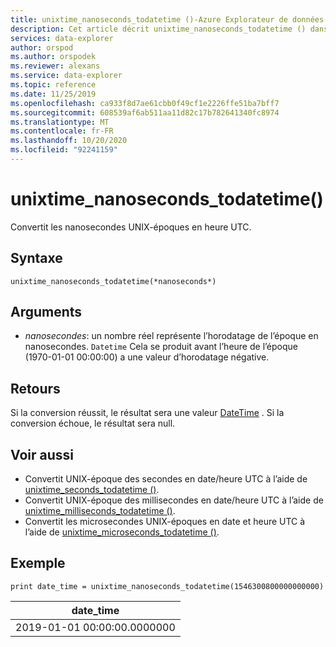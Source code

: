 ```yaml
---
title: unixtime_nanoseconds_todatetime ()-Azure Explorateur de données
description: Cet article décrit unixtime_nanoseconds_todatetime () dans Azure Explorateur de données.
services: data-explorer
author: orspod
ms.author: orspodek
ms.reviewer: alexans
ms.service: data-explorer
ms.topic: reference
ms.date: 11/25/2019
ms.openlocfilehash: ca933f8d7ae61cbb0f49cf1e2226ffe51ba7bff7
ms.sourcegitcommit: 608539af6ab511aa11d82c17b782641340fc8974
ms.translationtype: MT
ms.contentlocale: fr-FR
ms.lasthandoff: 10/20/2020
ms.locfileid: "92241159"
---
```

# <a name="unixtime_nanoseconds_todatetime"></a>unixtime_nanoseconds_todatetime()

Convertit les nanosecondes UNIX-époques en heure UTC.

## <a name="syntax"></a>Syntaxe

`unixtime_nanoseconds_todatetime(*nanoseconds*)`

## <a name="arguments"></a>Arguments

* *nanosecondes*: un nombre réel représente l’horodatage de l’époque en nanosecondes. `Datetime` Cela se produit avant l’heure de l’époque (1970-01-01 00:00:00) a une valeur d’horodatage négative.

## <a name="returns"></a>Retours

Si la conversion réussit, le résultat sera une valeur [DateTime](./scalar-data-types/datetime.md) . Si la conversion échoue, le résultat sera null.

## <a name="see-also"></a>Voir aussi

* Convertit UNIX-époque des secondes en date/heure UTC à l’aide de [unixtime_seconds_todatetime ()](unixtime-seconds-todatetimefunction.md).
* Convertit UNIX-époque des millisecondes en date/heure UTC à l’aide de [unixtime_milliseconds_todatetime ()](unixtime-milliseconds-todatetimefunction.md).
* Convertit les microsecondes UNIX-époques en date et heure UTC à l’aide de [unixtime_microseconds_todatetime ()](unixtime-microseconds-todatetimefunction.md).

## <a name="example"></a>Exemple

<!-- csl: https://help.kusto.windows.net/Samples  -->
```kusto
print date_time = unixtime_nanoseconds_todatetime(1546300800000000000)
```

|date_time|
|---|
|2019-01-01 00:00:00.0000000|
